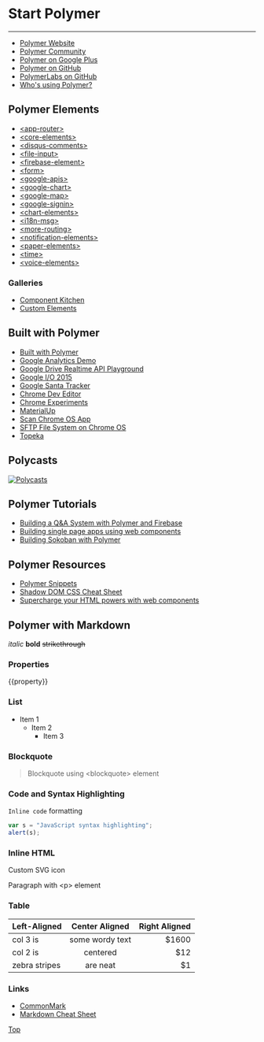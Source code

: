 # Start Polymer

---

- [Polymer Website](https://www.polymer-project.org)
- [Polymer Community](https://plus.google.com/communities/115626364525706131031)
- [Polymer on Google Plus](https://plus.google.com/+PolymerProject/posts)
- [Polymer on GitHub](https://github.com/polymer)
- [PolymerLabs on GitHub](https://github.com/polymerlabs)
- [Who's using Polymer?](https://github.com/Polymer/polymer/wiki/Who's-using-Polymer%3F)

## Polymer Elements

- [&lt;app-router&gt;](https://github.com/erikringsmuth/app-router)
- [&lt;core-elements&gt;](https://www.polymer-project.org/docs/elements/core-elements.html)
- [&lt;disqus-comments&gt;](https://github.com/divshot/disqus-comments)
- [&lt;file-input&gt;](https://github.com/rnicholus/file-input)
- [&lt;firebase-element&gt;](https://github.com/Polymer/firebase-element)
- [&lt;form&gt;](https://github.com/rnicholus/ajax-form)
- [&lt;google-apis&gt;](https://github.com/GoogleWebComponents/google-apis)
- [&lt;google-chart&gt;](https://github.com/GoogleWebComponents/google-chart)
- [&lt;google-map&gt;](https://github.com/GoogleWebComponents/google-map)
- [&lt;google-signin&gt;](https://github.com/GoogleWebComponents/google-signin)
- [&lt;chart-elements&gt;](https://github.com/robdodson/chart-elements)
- [&lt;i18n-msg&gt;](https://github.com/ebidel/i18n-msg)
- [&lt;more-routing&gt;](https://github.com/Polymore/more-routing)
- [&lt;notification-elements&gt;](http://mateusortiz.com/notification-elements/)
- [&lt;paper-elements&gt;](https://www.polymer-project.org/docs/elements/paper-elements.html)
- [&lt;time&gt;](https://github.com/github/time-elements)
- [&lt;voice-elements&gt;](http://zenorocha.github.io/voice-elements/)

### Galleries

- [Component Kitchen](http://component.kitchen)
- [Custom Elements](http://customelements.io)

## Built with Polymer

- [Built with Polymer](http://builtwithpolymer.org)
- [Google Analytics Demo](https://ga-dev-tools.appspot.com/polymer-elements/)
- [Google Drive Realtime API Playground](https://github.com/googledrive/realtime-playground)
- [Google I/O 2015](https://events.google.com/io2015)
- [Google Santa Tracker](https://santatracker.google.com)
- [Chrome Dev Editor](https://github.com/dart-lang/chromedeveditor)
- [Chrome Experiments](http://www.chromeexperiments.com)
- [MaterialUp](http://www.materialup.com)
- [Scan Chrome OS App](https://github.com/beaufortfrancois/scan-chrome-app)
- [SFTP File System on Chrome OS](https://github.com/yoichiro/chromeos-filesystem-sftp)
- [Topeka](https://polymer-topeka.appspot.com)

## Polycasts

[![Polycasts](http://img.youtube.com/vi/jrt7sMq9lO0/0.jpg)](https://www.youtube.com/watch?v=jrt7sMq9lO0&index=1&list=PLOU2XLYxmsII5c3Mgw6fNYCzaWrsM3sMN)

## Polymer Tutorials

- [Building a Q&A System with Polymer and Firebase](https://divshot.com/blog/web-components/building-a-qa-system-with-polymer-and-firebase/)
- [Building single page apps using web components](https://www.polymer-project.org/articles/spa.html)
- [Building Sokoban with Polymer](http://www.sitepoint.com/building-sokoban-polymer/)

## Polymer Resources

- [Polymer Snippets](https://github.com/PolymerLabs/polymer-patterns)
- [Shadow DOM CSS Cheat Sheet](http://robdodson.me/shadow-dom-css-cheat-sheet/)
- [Supercharge your HTML powers with web components](http://component.kitchen/tutorial)

## Polymer with Markdown

*italic* **bold** ~~strikethrough~~

### Properties

{{property}}

### List

- Item 1
  - Item 2
     - Item 3

### Blockquote

> Blockquote using &lt;blockquote&gt; element

### Code and Syntax Highlighting

`Inline code` formatting

<!-- Only for demo, you can use "bower install highlightjs --save" -->
<link rel="stylesheet" href="//cdnjs.cloudflare.com/ajax/libs/highlight.js/8.4/styles/github.min.css">

```javascript
var s = "JavaScript syntax highlighting";
alert(s);
```

### Inline HTML

Custom SVG icon <core-icon icon="custom-icons:markdown"></core-icon>

<p>Paragraph with &lt;p&gt; element</p>

### Table

| Left-Aligned  | Center Aligned  | Right Aligned |
| :------------ |:---------------:| -----:|
| col 3 is      | some wordy text | $1600 |
| col 2 is      | centered        |   $12 |
| zebra stripes | are neat        |    $1 |

### Links

- [CommonMark](http://commonmark.org)
- [Markdown Cheat Sheet](https://gist.github.com/JosefJezek/39674d315b0f518cbb53)


[Top<core-icon icon="expand-less"></core-icon>](#top)
